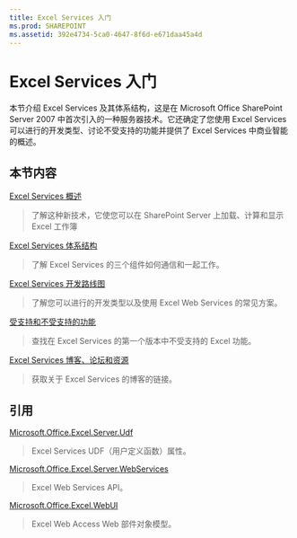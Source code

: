 ```yaml
---
title: Excel Services 入门
ms.prod: SHAREPOINT
ms.assetid: 392e4734-5ca0-4647-8f6d-e671daa45a4d
---
```



# Excel Services 入门

本节介绍 Excel Services 及其体系结构，这是在 Microsoft Office SharePoint Server 2007 中首次引入的一种服务器技术。它还确定了您使用 Excel Services 可以进行的开发类型、讨论不受支持的功能并提供了 Excel Services 中商业智能的概述。
  
    
    


## 本节内容


 [Excel Services 概述](excel-services-overview.md)
  
    
    
> 了解这种新技术，它使您可以在 SharePoint Server 上加载、计算和显示 Excel 工作簿
    
  
 [Excel Services 体系结构](excel-services-architecture.md)
  
    
    
> 了解 Excel Services 的三个组件如何通信和一起工作。
    
  
 [Excel Services 开发路线图](excel-services-development-roadmap.md)
  
    
    
> 了解您可以进行的开发类型以及使用 Excel Web Services 的常见方案。
    
  
 [受支持和不受支持的功能](supported-and-unsupported-features.md)
  
    
    
> 查找在 Excel Services 的第一个版本中不受支持的 Excel 功能。
    
  
 [Excel Services 博客、论坛和资源](excel-services-blogs-forums-and-resources.md)
  
    
    
> 获取关于 Excel Services 的博客的链接。
    
  

## 引用


 [Microsoft.Office.Excel.Server.Udf](https://msdn.microsoft.com/library/Microsoft.Office.Excel.Server.Udf.aspx)
  
    
    
> Excel Services UDF（用户定义函数）属性。
    
  
 [Microsoft.Office.Excel.Server.WebServices](https://msdn.microsoft.com/library/Microsoft.Office.Excel.Server.WebServices.aspx)
  
    
    
> Excel Web Services API。
    
  
 [Microsoft.Office.Excel.WebUI](https://msdn.microsoft.com/library/Microsoft.Office.Excel.WebUI.aspx)
  
    
    
> Excel Web Access Web 部件对象模型。
    
  

